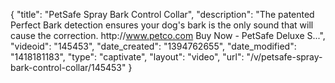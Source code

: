 {
    "title": "PetSafe Spray Bark Control Collar",
    "description": "The patented Perfect Bark detection ensures your dog's bark is the only sound that will cause the correction. http:\/\/www.petco.com Buy Now - PetSafe Deluxe S...",
    "videoid": "145453",
    "date_created": "1394762655",
    "date_modified": "1418181183",
    "type": "captivate",
    "layout": "video",
    "url": "\/v\/petsafe-spray-bark-control-collar\/145453"
}